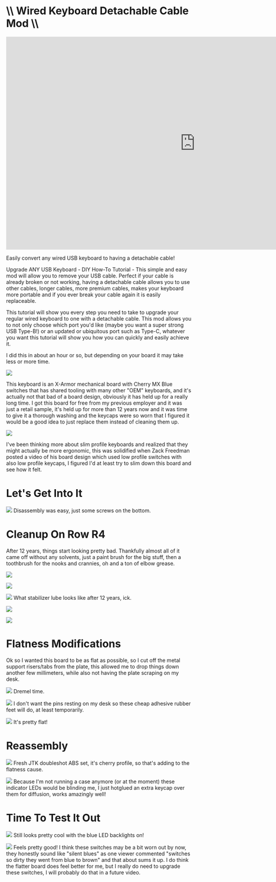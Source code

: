 # \\\ Wired Keyboard Detachable Cable Mod \\\

<iframe width="1024" height="576" src="https://www.youtube.com/embed/zvSa1-nTKV4" title="YouTube video player" frameborder="0" allow="accelerometer; autoplay; clipboard-write; encrypted-media; gyroscope; picture-in-picture" allowfullscreen></iframe>

Easily convert any wired USB keyboard to having a detachable cable!

Upgrade ANY USB Keyboard - DIY How-To Tutorial - This simple and easy mod will allow you to remove your USB cable. Perfect if your cable is already broken or not working, having a detachable cable allows you to use other cables, longer cables, more premium cables, makes your keyboard more portable and if you ever break your cable again it is easily replaceable. 

This tutorial will show you every step you need to take to upgrade your regular wired keyboard to one with a detachable cable. This mod allows you to not only choose which port you'd like (maybe you want a super strong USB Type-B!) or an updated or ubiquitous port such as Type-C, whatever you want this tutorial will show you how you can quickly and easily achieve it. 

I did this in about an hour or so, but depending on your board it may take less or more time. 

![](kb_1.jpg)

This keyboard is an X-Armor mechanical board with Cherry MX Blue switches that has shared tooling with many other "OEM" keyboards, and it's actually not that bad of a board design, obviously it has held up for a really long time. I got this board for free from my previous employer and it was just a retail sample, it's held up for more than 12 years now and it was time to give it a thorough washing and the keycaps were so worn that I figured it would be a good idea to just replace them instead of cleaning them up. 

![](kb_2.jpg)

I've been thinking more about slim profile keyboards and realized that they might actually be more ergonomic, this was solidified when Zack Freedman posted a video of his board design which used low profile switches with also low profile keycaps, I figured I'd at least try to slim down this board and see how it felt. 

# Let's Get Into It 

![](kb_3.jpg)
Disassembly was easy, just some screws on the bottom. 

# Cleanup On Row R4
After 12 years, things start looking pretty bad. Thankfully almost all of it came off without any solvents, just a paint brush for the big stuff, then a toothbrush for the nooks and crannies, oh and a ton of elbow grease. 

![](kb_4.jpg)

![](kb_5.jpg)

![](kb_6.jpg)
What stabilizer lube looks like after 12 years, ick. 

![](kb_7.jpg)

![](kb_8.jpg)

# Flatness Modifications
Ok so I wanted this board to be as flat as possible, so I cut off the metal support risers/tabs from the plate, this allowed me to drop things down another few millimeters, while also not having the plate scraping on my desk. 

![](kb_9.jpg)
Dremel time. 

![](kb_10.jpg)
I don't want the pins resting on my desk so these cheap adhesive rubber feet will do, at least temporarily. 

![](kb_11.jpg)
It's pretty flat! 

# Reassembly

![](kb_112.jpg)
Fresh JTK doubleshot ABS set, it's cherry profile, so that's adding to the flatness cause. 

![](kb_12.jpg)
Because I'm not running a case anymore (or at the moment) these indicator LEDs would be blinding me, I just hotglued an extra keycap over them for diffusion, works amazingly well!

# Time To Test It Out

![](kb_13.jpg)
Still looks pretty cool with the blue LED backlights on! 

![](kb_14.jpg)
Feels pretty good! I think these switches may be a bit worn out by now, they honestly sound like "silent blues" as one viewer commented "switches so dirty they went from blue to brown" and that about sums it up. I do think the flatter board does feel better for me, but I really do need to upgrade these switches, I will probably do that in a future video. 

